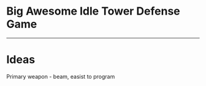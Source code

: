 # Big Awesome Idle Tower Defense Game
--------------------------------------
# Ideas
Primary weapon - beam, easist to program